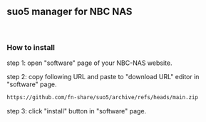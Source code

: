 suo5 manager for NBC NAS
------------------------

&nbsp;

### How to install

step 1: open "software" page of your NBC-NAS website.

step 2: copy following URL and paste to "download URL" editor in "software" page.

``` bash
https://github.com/fn-share/suo5/archive/refs/heads/main.zip
```

step 3: click "install" button in "software" page.

&nbsp;
